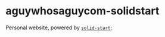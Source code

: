 # aguywhosaguycom-solidstart

Personal website, powered by [`solid-start`](https://start.solidjs.com);